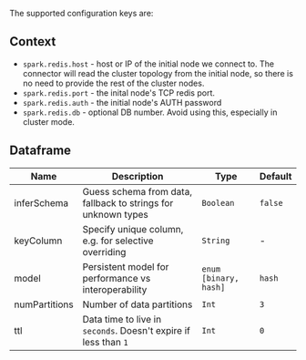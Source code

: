 The supported configuration keys are:

## Context

* `spark.redis.host` - host or IP of the initial node we connect to. The connector will read the cluster
topology from the initial node, so there is no need to provide the rest of the cluster nodes.
* `spark.redis.port` - the inital node's TCP redis port.
* `spark.redis.auth` - the initial node's AUTH password
* `spark.redis.db` - optional DB number. Avoid using this, especially in cluster mode.

## Dataframe

| Name          | Description                                                     | Type                  | Default |
| ------------- | --------------------------------------------------------------- | --------------------- | ------- |
| inferSchema   | Guess schema from data, fallback to strings for unknown types   | `Boolean`             | `false` |
| keyColumn     | Specify unique column, e.g. for selective overriding            | `String`              | -       |
| model         | Persistent model for performance vs interoperability            | `enum [binary, hash]` | `hash`  |
| numPartitions | Number of data partitions                                       | `Int`                 | `3`     |                  |
| ttl           | Data time to live in `seconds`. Doesn't expire if less than `1` | `Int`                 | `0`     |
